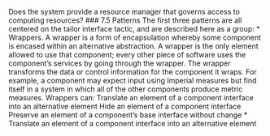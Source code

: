 Does the system provide a resource manager that governs access to computing resources? ### 7.5 Patterns The first three patterns are all centered on the tailor interface tactic, and are described here as a group: *  Wrappers. A wrapper is a form of encapsulation whereby some component is encased within an alternative abstraction. A wrapper is the only element allowed to use that component; every other piece of software uses the component’s services by going through the wrapper. The wrapper transforms the data or control information for the component it wraps. For example, a component may expect input using Imperial measures but find itself in a system in which all of the other components produce metric measures. Wrappers can: Translate an element of a component interface into an alternative element Hide an element of a component interface Preserve an element of a component’s base interface without change *  Translate an element of a component interface into an alternative element